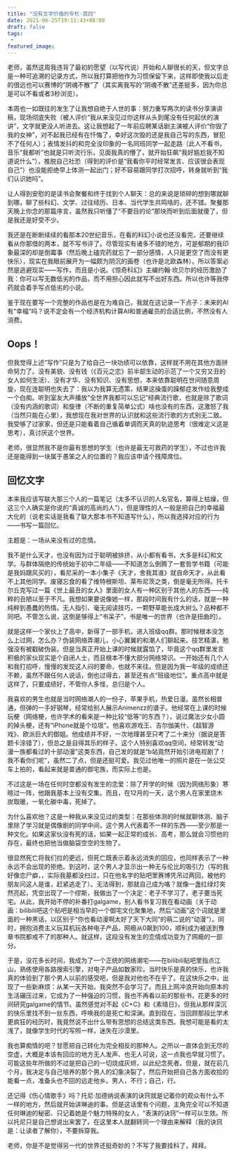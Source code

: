 ```yaml
---
title: "没有文学价值的专栏·其四"
date: 2021-06-25T19:11:43+08:00
draft: false
tags:
 - 
featured_image:
---
```

老师，虽然这周我违背了最初的愿望（以写代说）开始和人聊很长的天，但文字总是一种可追溯的记录方式，所以我打算把他作为习惯保留下来，这样即使我以后走的很远也可以赛博的“阴魂不散”了（其实离我写的“阴魂不散”还差挺多，因为你总是可以不看或者3秒浏览）。


本周也一如既往的发生了让我想自绝于人世的事：努力重写两次的读书分享演讲稿，现场彻底失败（被人评价“我从来没见过你这样从头到尾没有任何起伏的演讲”，文字就更没人听进去。这让我想起了一年前应聘某话剧主演被人评价“你毁了我的女神”，对不起我已经有在忏悔了，幸好这次毁的还是我自己写的东西，冒犯不了任何人）；表情发抖的和完全没印象的一名同班同学一起走路（此人不看书，音乐“我都听”也就是只听流行乐，见面我真的懵了，就开始狂飙“我好尴尬我不知道说什么”），推脱自己社恐（得到的评价是“我看你平时经常发言、应该很会表现自己”）也没能拒绝早上体测一起出门；好不容易跟同学打次招呼，转身就听到“我们认识她吗”。


让人得到安慰的是读书会聚餐和终于找到个人聊天：总的来说是琐碎的想到哪就聊到哪，聊了些科幻、文学、过往经历、日本、当代学生共鸣啥的，还不错。聚餐那天晚上你念的那篇序言，虽然我只听懂了“不要目的论”那块而听到后面就傻了，但是我还是好受不少。


我还是在断断续续的看那本20世纪音乐，在看的科幻小说也还没看完，还要继续看从你那借的两本，就不写书评了。尽管现实有诸多不错的地方，可是郁期的我印象最深的却是倒霉事（然后晚上磕完药就忘了一部分感情，人只是更空了而没有更快乐），现实在我眼前展开为一幅颇为阴沉的画卷（也许是北欧森林）。所以答案必然是逃避现实——写作，而且是小说。《惊奇科幻》主编约翰·坎贝尔的经历激励了我：你可以写无数低劣的作品，而不用担心因此就写不出好东西。所以也许等我停药就会着手写点低劣的小说。


鉴于现在要写一个完整的作品也是在为难自己，我就在这记录一下点子：未来的AI有“幸福”吗？说不定会有一个经济机构计算AI和普通雇员的合适比例，不然没有人消费。


## Oops！
但我觉得上述“写作”只是为了给自己一块功绩可以依靠，这样就不用在其他方面拼命努力了。没有美貌、没有钱（《百元之恋》前半部生动的示范了一个又穷又丑的女人如何生活）、没有才华、没有知识、没有思想，本来依靠聪明在世间随意周旋，现在连聪明也失去了：我以为我算无遗策，结果这操蛋的躁郁症发作给我整成一个白痴。听到室友大声播放“全世界我都可以忘记”经典流行歌，也就是除了歌词（没有内涵的歌词）和旋律（不断的重复简单公式）啥也没有的东西，这激怒了我（当然只能在心里），我想现在我对世界的认识就和这些流行歌的方式别无二致。我受够了过家家，但还是只能看着自己循着单调而天真的轨迹思考（很难定义这是思考），真讨厌这个世界。


老师，很显然我不是你最有思想的学生（也许是最无可救药的学生），不过也许我还是能得到一块属于愚笨之人的位置的？我应该申请个残障席位。
## 回忆文字
本来我应该写联大那三个人的一篇笔记（太多不认识的人名官名，算得上枯燥，但这三个人确实是你说的“真诚的高尚的人”），但是理性的人一般是把自己的幸福最大化的（说老实话是我看了联大那本书不知道写什么），所以我选择对应的行为——书写一篇回忆。


主题是：一场从来没有过的恋情。


我不是什么天才，也没有因为过于聪明被排挤，从小都有看书，大多是科幻和文学。与群体隔绝的传统始于初中二年级——不知道怎么倒腾了一套哲学书籍（可能是我妈跟风买的），看尼采的一本小集子《天才，舍我其谁》就自命天才，从此看不上其他同学。废寝忘食的看了维特根斯坦、莱布尼茨之类，倒是毫无所得。托卡尔丘克写过一篇《世上最丑的女人》里面的女人有一种区别于其他人的东西——纯粹的丑陋以至于不凡。我想如果要说像她一样，那段时间我有什么的话，就是一种纯粹到愚蠢的热情。无人指引、毫无阅读技巧，一颗野草能长成大树么？品种都不同吧。不管怎么说，这倒是够得上“书呆子”，书是唯一的世界（也许是扭曲的）。


就是这样一个家伙上了高中，新得了一部手机，进入班级qq群。那时候根本没怎么上过网，怎么办？伪装网络弄潮儿，小心翼翼的和潮人们聊起来。技艺精湛，勉强没有被戳破伪装。但是当真正开始上课的时候就露馅了，毕竟这个qq群里发言积极的家伙现实是个自闭人士，而且根本不懂大部分网络常识。一开始还有几个人和我打招呼，慢慢的发现这人闷的要命，也就不来往。但是因为我一年级的成绩还不赖，虽然不跟任何人说话，倒也过得去，甚至还有点“班级地位”。重点高中就是这样了，只要成绩好，不管你人多怪，总归是个人。


我喜欢的男生也就是当时网络潮人的一份子，苹果手机，热爱日漫。虽然长相普通，但弹的一手好钢琴，经常给别人展示Animenzz的谱子。他经常在上课的时候玩梗（网络梗，也许学术的看来是一种比较“低等”的东西？），说过魔法少女小圆的掉头梗，还有“iPhone就是个垃圾”。他喜欢游戏王、吉尔伽美什、《超智游戏》、欧派巨大的御姐。他成绩并不好，一次地理甚至只考了二十来分（据说是答题卡涂错了），但总之是自得其乐的样子。这个人特别喜欢qq空间，经常转发“动漫一族都看过的十部动漫”这类东西，自己发的就是“b站竟然开始引进电视剧了！我不看你们呢”，虽然二了点，但是还挺可爱。我见过他唯一的照片是在一张公交车上拍的，看起来就是普通的御宅族，而实际上也是。


不过这是一场在任何时空都没有发生的恋爱：除了开学的时候（因为网络形象）寒暄过一阵，他跟我基本上没有交集。而且，在12月的一天，这个男人在家里烧木炭取暖，一氧化碳中毒，死掉了。


为什么喜欢他？这是一种我从来没见过的类型：在那些体测的时候就聊体测、脑子里除了学习就是偶像剧的同学中间，这个男人代表着不一样的东西——至少那是一种文化。如果这家伙没有死的话，如果一起正常的成长、高考，那么就会习惯他的存在，最终也把他当做脑袋空空的生物了。


很显然死亡将我们拉的更远，但死亡既表示着永远消失的回应，也同样表示了一种永远不会出现的拒绝。到这时，这个男人才显示出一种无与伦比的吸引力（写的我好像恋尸癖，，实际我墓都没扫过，只在他名字的贴吧里赛博凭吊过两回，被他的朋友问这人是谁，赶紧逃走了）。无法得到，那就自己成为咯？就像一盏红绿灯突然亮起，凭空出现了一个缪斯，我做出了一个决定：老子不学习了，老子要当死宅。从此，我开始不停的补番打galgame，别人看书复习我在看动画（关于动画：bilibili吧这个贴吧是相当早的一个御宅文化聚集地，然后“动画”这个词就是里面的一种黑话，以区别于“你也看动漫啊太好了天下大同”的萌二说的“动漫”）。同时，拥抱消费主义玩耳机玩各种电子产品，网瘾从0飙到100，顺利成为被送到豫章书院都戒不了的那种人。就这样，这段没有发生的恋情成功变为了网瘾的一部分。


于是，没花多长时间，我成为了一个正统的网络潮宅——在bilibili贴吧里指点江山，熟练使用各路搜索引擎，对电子产品如数家珍。当时快乐是真的快乐，也许我真的体验到了那个男人以前的感受吧，但是我对他也不在乎了。在这快乐之中，出现了一些新麻烦：从某一天开始，我突然不会学习了。而且上网冲浪开始向原本的生活碾压过来，它成为了一种强迫的习惯，我也不再看以前的那些书，花更多的时间研究galgame的情节。虽然感觉对不起《C+C》和《素晴日》，但我从那样深沉的快乐里找不到一丝东西，呼唤我的是死亡和深渊。直到现在，当回顾那段比学术更疯狂的经历时，我竟然说不出什么带有思想的总结这类东西。我想可能是看的太浅了，就像学生时代的写照一样，迷失在沙漠里。


我也算痴情的吧？甘愿把自己转化为完全相反的那种人。之所以一直体会到无尽的空虚，大概是本该有回应的地方无人发声、也无人可说，这一点我也早就习惯了。可能这些年所做的不过是把自己的一切烧成灰烬，以此纪念死者。但是，就在前几个月，我决定与自己培养的那个男人的幻象决裂了，然后开始把自己各方面收拾的能看一点，准备头也不回的远走他乡。男人，不行；自己，行。


还记得《伤心情歌手》吗？托尼·加德纳说表演的诀窍就是记着你的观众有什么不一样的地方，然后就开始讲琳迪的事。但是这话里有个问题，主角完全可以不知道任何琳迪的秘密、只记着她是个魅力特殊的女人，“表演的诀窍”一样可以生效。所以托尼只是自己想说出来罢了。在这里本人就翻转同一个理由来解释（我的诀窍是：让读者了解你），不要拆穿我。


老师，你是不是觉得另一代的世界还挺奇妙的？不写了我要挂科了，拜拜。